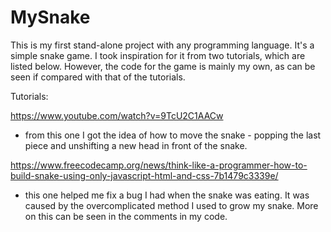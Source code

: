# MySnake
This is my first stand-alone project with any programming language. It's a simple snake game. I took inspiration for it from two 
tutorials, which are listed below. However, the code for the game is mainly my own, as can be seen if compared with that of 
the tutorials.

Tutorials: 

https://www.youtube.com/watch?v=9TcU2C1AACw
- from this one I got the idea of how to move the snake - popping the last piece and unshifting a new head in front of the snake. 

https://www.freecodecamp.org/news/think-like-a-programmer-how-to-build-snake-using-only-javascript-html-and-css-7b1479c3339e/
- this one helped me fix a bug I had when the snake was eating. It was caused by the overcomplicated method I used to grow my snake. 
More on this can be seen in the comments in my code.
